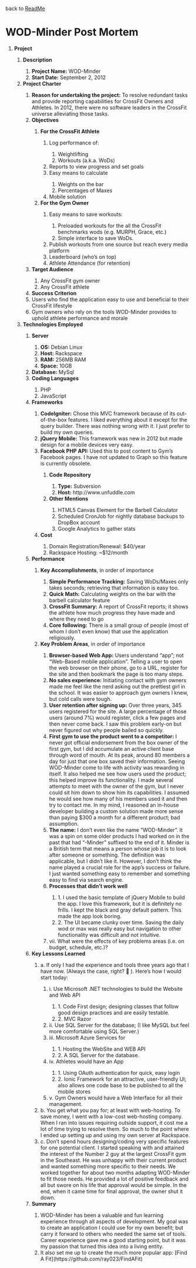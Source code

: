 back to [ReadMe](https://github.com/ray023/wod-minder/blob/master/README.md)

# WOD-Minder Post Mortem
<ol>
	<li><b>Project</b></li>
	<ol>
		<li><b>Description</b></li>
			<ol>
				<li><b>Project Name:</b>  WOD-Minder</li>
				<li><b>Start Date:</b>  September 2, 2012</li>
			</ol>
		<li><b>Project Charter</b></li>
			<ol>
				<li><b>Reason for undertaking the project:</b>  To resolve redundant tasks and provide reporting capabilities for CrossFit Owners and Athletes.  In 2012, there were no software leaders in the CrossFit universe alleviating those tasks.</li>
				<li><b>Objectives</b></li>
					<ol>
					<li><b>For the CrossFit Athlete</b></li>
						<ol>
							<li>Log performance of:</li>
								<ol>
									<li>Weightlifting </li>
									<li>Workouts (a.k.a. WoDs)</li>
								</ol>
							<li>Reports to view progress and set goals</li>
							<li>Easy means to calculate</li>
								<ol>
									<li>Weights on the bar</li>
									<li>Percentages of Maxes</li>
								</ol>
							<li>Mobile solution</li>
						</ol>
					<li><b>For the Gym Owner</b></li>
						<ol>
							<li>Easy means to save workouts:</li>
								<ol>
									<li>Preloaded workouts for the all the CrossFit benchmarks wods (e.g. MURPH, Grace, etc.)</li>
									<li>Simple interface to save WoDs.</li>
								</ol>
							<li>Publish workouts from one source but reach every media platform</li>
							<li>Leaderboard (who’s on top)</li>
							<li>Athlete Attendance (for retention)</li>
						</ol>
					</ol>
				<li><b>Target Audience</b></li>
					<ol>
						<li>Any CrossFit gym owner </li>
						<li>Any CrossFit athlete</li>
					</ol>
				<li><b>Success Criterion</b></li>
				<li>Users who find the application easy to use and beneficial to their CrossFit lifestyle</li>
				<li>Gym owners who rely on the tools WOD-Minder provides to uphold athlete performance and morale</li>
			</ol>
		<li><b>Technologies Employed</b></li>
			<ol>
				<li><b>Server</b></li>
					<ol>
						<li><b>OS:</b>  Debian Linux </li>
						<li><b>Host:</b>  Rackspace</li>
						<li><b>RAM:</b>  256MB RAM</li>
						<li><b>Space:</b>  10GB</li>
					</ol>
				<li><b>Database:</b>  MySql</li>
				<li><b>Coding Languages</b></li>
					<ol>
						<li>PHP</li>
						<li>JavaScript</li>
					</ol>
				<li><b>Frameworks</b></li>
					<ol>
						<li><b>CodeIgniter:</b>  Chose this MVC framework because of its out-of-the-box features.  I liked everything about it except for the query builder.  There was nothing wrong with it.   I just prefer to build my own queries. </li>
						<li><b>jQuery Mobile:</b>  This framework was new in 2012 but made design for a mobile devices very easy.  </li>
						<li><b>Facebook PHP API:</b>  Used this to post content to Gym’s Facebook pages.  I have not updated to Graph so this feature is currently obsolete.</li>
					<ol>
				<li><b>Code Repository</b></li>
					<ol>
						<li><b>Type:</b>  Subversion</li>
						<li><b>Host:</b>  http://www.unfuddle.com </li>
					</ol>
				<li><b>Other Mentions</b></li>
					<ol>
						<li>HTML5 Canvas Element for the Barbell Calculator</li>
						<li>Scheduled CronJob for nightly database backups to DropBox account</li>
						<li>Google Analytics to gather stats</li>
					</ol>
			</ol>
		<li><b>Cost</b></li>
			<ol>
				<li>Domain Registration/Renewal:  $40/year</li>
				<li>Rackspace Hosting: ~$12/month</li>
			</ol>
	</ol>
	<li><b>Performance</b></li>
		<ol>
			<li><b>Key Accomplishments</b>, in order of importance </li>
				<ol>
					<li><b>Simple Performance Tracking:</b>  Saving WoDs/Maxes only takes seconds; retrieving that information is easy too.</li>
					<li><b>Quick Math:</b>  Calculating weights on the bar with the barbell calculator feature</li>
					<li><b>CrossFit Summary:</b> A report of CrossFit reports; it shows the athlete how much progress they have made and where they need to go</li>
					<li><b>Core following:</b>  There is a small group of people (most of whom I don’t even know) that use the application religiously.</li>
				</ol>
			<li><b>Key Problem Areas</b>, in order of importance</li>
				<ol>
					<li><b>Browser-based Web App:</b>  Users understand “app”; not “Web-Based mobile application”.  Telling a user to open the web browser on their phone, go to a URL, register for the site and then bookmark the page is too many steps.  </li>
					<li><b>No sales experience:</b>  Initiating contact with gym owners made me feel like the nerd asking out the prettiest girl in the school.  It was easier to approach gym owners I knew, but cold calls were tough.  </li>
					<li><b>User retention after signing up:</b>  Over three years, 345 users registered for the site.  A large percentage of those users (around 7%) would register, click a few pages and then never come back.  I saw this problem early-on but never figured out why people bailed so quickly.    </li>
					<li><b>First gym to use the product went to a competitor:</b>  I never got official endorsement from the box owner of the first gym, but I did accumulate an active client base through word of mouth.  At its peak, around 80 members a day for just that one box saved their information.  Seeing WOD-Minder come to life with activity was rewarding in itself.  It also helped me see how users used the product; this helped improve its functionality.  I made several attempts to meet with the owner of the gym, but I never could sit him down to show him its capabilities.  I assumed he would see how many of his members used it and then try to contact me.  In my mind, I reasoned an in-house developer building a custom solution made more sense than paying $300 a month for a different product; bad assumption.   </li>
					<li><b>The name:</b>  I don’t even like the name “WOD-Minder”.  It was a spin on some older products I had worked on in the past that had “-Minder” suffixed to the end of it.  Minder is a British term that means a person whose job it is to look after someone or something.  The definition was applicable, but I didn’t like it.  However, I don’t think the name played a crucial role for the app’s success or failure.  I just wanted something easy to remember and something easy to find via search engine.</li>
					<li><b>Processes that didn’t work well</b></li>
						<ol>
							<li>1.	I used the basic template of jQuery Mobile to build the app.  I love this framework, but it is definitely no frills.  I kept the black and gray default pattern.  This made the app look boring.  </li>
							<li>2.	The UI became clunky over time.  Saving the daily wod or max was really easy but navigation to other functionality was difficult and not intuitive.</li>
						</ol>
					<li>vii.	What were the effects of key problems areas (i.e. on budget, schedule, etc.)?</li>
				</ol>
		</ol>
	<li><b>Key Lessons Learned</b></li>
		<ol>
			<li>a.	If only I had the experience and tools three years ago that I have now.  (Always the case, right?  ).  Here’s how I would start today:</li>
				<ol>
					<li>i.	Use Microsoft .NET technologies to build the Website and Web API</li>
						<ol>
							<li>1.	Code First design; designing classes that follow good design practices and are easily testable.  </li>
							<li>2.	MVC Razor </li>
						</ol>
					<li>ii.	Use SQL Server for the database; (I like MySQL but feel more comfortable using SQL Server.)</li>
					<li>iii.	Microsoft Azure Services for </li>
						<ol>
							<li>1.	Hosting the WebSite and WEB API </li>
							<li>2.	A SQL Server for the database.  </li>
						</ol>
					<li>iv.	Athletes would have an App</li>
						<ol>
							<li>1.	Using OAuth authentication for quick, easy login</li>
							<li>2.	Ionic Framework for an attractive, user-friendly UI; also allows one code base to be published to all the mobile stores</li>
						</ol>
					<li>v.	Gym Owners would have a Web Interface for all their management. </li>
				</ol>
			<li>b.	You get what you pay for; at least with web-hosting.  To save money, I went with a low-cost web-hosting company.  When I ran into issues requiring outside support, it cost me a lot of time trying to resolve them.  So much to the point where I ended up setting up and using my own server at Rackspace.  </li>
			<li>c.	Don’t spend hours designing/coding very specific features for one potential client.  I started speaking with and attained the interest of the Number 2 guy at the largest CrossFit gym in the Southeast.  He was unhappy with their current product and wanted something more specific to their needs.  We worked together for about two months adapting WOD-Minder to fit those needs.  He provided a lot of positive feedback and all but swore on his life that approval would be simple.  In the end, when it came time for final approval, the owner shut it down.  </li>
		</ol>
	<li><b>Summary</b></li>
		<ol>
		<li>WOD-Minder has been a valuable and fun learning experience through all aspects of development.  My goal was to create an application I could use for my own benefit; but carry it forward to others who needed the same set of tools.  Career experience gave me a good starting point, but it was my passion that turned this idea into a living entity.  </li>
		<li>It also set me up to create the much more popular app:  [Find A Fit](https://github.com/ray023/FindAFit)</li>
		</ol>
</ol>